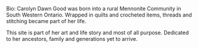 Bio: Carolyn Dawn Good was born into a rural Mennonite Community in South Western Ontario. 
Wrapped in quilts and crocheted items, threads and stitching became part of her life. 

This site is part of her art and life story and  most of all purpose. Dedicated to her ancestors, family and generations yet to arrive. 



